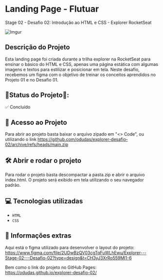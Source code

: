 # Landing Page - Flutuar
Stage 02 - Desafio 02: Introdução ao HTML e CSS - Explorer RocketSeat

![Imgur](https://i.imgur.com/U0j6mNh.jpg)

## Descrição do Projeto

Esta landing page foi criada durante a trilha explorer na RocketSeat para ensinar o básico do HTML e CSS, apenas uma página estática com algumas imagens e textos para estilizar e posicionar em tela.
Neste desafio, recebemos um figma com o objetivo de treinar os conceitos aprendidos no Projeto 01 e no Desafio 01.

## 📍Status do Projeto📍:
✅ Concluído

## 📁 Acesso ao Projeto

Para abrir ao projeto basta baixar o arquivo zipado em "<> Code", ou utilizando o link https://github.com/odudas/explorer-desafio-02/archive/refs/heads/main.zip

## 🛠️ Abrir e rodar o projeto

Para rodar o projeto basta descompactar a pasta.zip e abrir o arquivo index.html. O projeto será exibido em tela utilizando o seu navegador padrão.

## 💻 Tecnologias utilizadas

- `HTML`
- `CSS`

## 📢 Informações extras

Aqui está o figma utilizado para desenvolver o layout do projeto: <br />
https://www.figma.com/file/2UDwBzQV03cgTqFuWLhEwu/Explorer---Stage-02---Desafio-02?type=design&t=CH3yJ3XrRo559MI1-6 <br />

Bem como o link do projeto no GitHub Pages: <br />
https://odudas.github.io/explorer-desafio-02/


